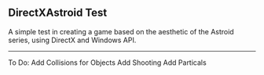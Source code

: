 DirectXAstroid Test
-----------------------------
A simple test in creating a game based on the aesthetic of the Astroid series, using DirectX and Windows API.

-----------------------------
To Do:
Add Collisions for Objects
Add Shooting
Add Particals
